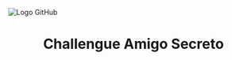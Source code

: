 ![Logo GitHub](https://github.com/user-attachments/assets/0dbb6885-753c-4c45-928e-7e5b2f73f354)
<h1 align="center"> Challengue Amigo Secreto </h1>

